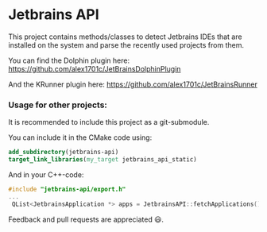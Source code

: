 # Jetbrains API

This project contains methods/classes to detect Jetbrains IDEs that are installed on the system and parse the recently used projects from them.

You can find the Dolphin plugin here:
https://github.com/alex1701c/JetBrainsDolphinPlugin

And the KRunner plugin here:
https://github.com/alex1701c/JetBrainsRunner

### Usage for other projects:

It is recommended to include this project as a git-submodule.

You can include it in the CMake code using:
```cmake
add_subdirectory(jetbrains-api)
target_link_libraries(my_target jetbrains_api_static)
```
And in your C++-code:
```c++
#include "jetbrains-api/export.h"
...
 QList<JetbrainsApplication *> apps = JetbrainsAPI::fetchApplications();
```

Feedback and pull requests are appreciated 😃.
